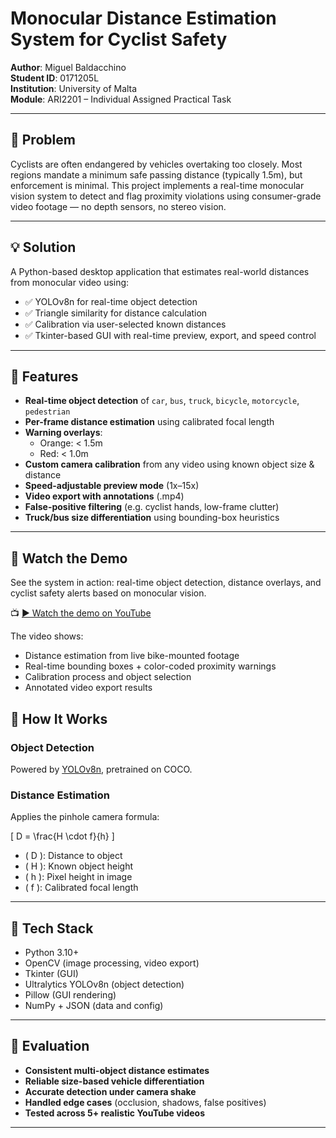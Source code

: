# Monocular Distance Estimation System for Cyclist Safety

**Author**: Miguel Baldacchino  
**Student ID**: 0171205L  
**Institution**: University of Malta  
**Module**: ARI2201 – Individual Assigned Practical Task

---

## 🚨 Problem

Cyclists are often endangered by vehicles overtaking too closely. Most regions mandate a minimum safe passing distance (typically 1.5m), but enforcement is minimal. This project implements a real-time monocular vision system to detect and flag proximity violations using consumer-grade video footage — no depth sensors, no stereo vision.

---

## 💡 Solution

A Python-based desktop application that estimates real-world distances from monocular video using:

- ✅ YOLOv8n for real-time object detection  
- ✅ Triangle similarity for distance calculation  
- ✅ Calibration via user-selected known distances  
- ✅ Tkinter-based GUI with real-time preview, export, and speed control  

---

## 🎯 Features

- **Real-time object detection** of `car`, `bus`, `truck`, `bicycle`, `motorcycle`, `pedestrian`
- **Per-frame distance estimation** using calibrated focal length
- **Warning overlays**:
  - Orange: < 1.5m
  - Red: < 1.0m
- **Custom camera calibration** from any video using known object size & distance
- **Speed-adjustable preview mode** (1x–15x)
- **Video export with annotations** (.mp4)
- **False-positive filtering** (e.g. cyclist hands, low-frame clutter)
- **Truck/bus size differentiation** using bounding-box heuristics

---

## 🎥 Watch the Demo

See the system in action: real-time object detection, distance overlays, and cyclist safety alerts based on monocular vision.

📺 [▶️ Watch the demo on YouTube](https://www.youtube.com/watch?v=K90Wvh3lkXg&t=64s)

The video shows:

- Distance estimation from live bike-mounted footage  
- Real-time bounding boxes + color-coded proximity warnings  
- Calibration process and object selection  
- Annotated video export results  

## 🧠 How It Works

### Object Detection
Powered by [YOLOv8n](https://github.com/ultralytics/ultralytics), pretrained on COCO.

### Distance Estimation
Applies the pinhole camera formula:

\[
D = \frac{H \cdot f}{h}
\]

- \( D \): Distance to object  
- \( H \): Known object height  
- \( h \): Pixel height in image  
- \( f \): Calibrated focal length  

---

## 🧱 Tech Stack

- Python 3.10+
- OpenCV (image processing, video export)
- Tkinter (GUI)
- Ultralytics YOLOv8n (object detection)
- Pillow (GUI rendering)
- NumPy + JSON (data and config)

---

## 🧪 Evaluation

- **Consistent multi-object distance estimates**
- **Reliable size-based vehicle differentiation**
- **Accurate detection under camera shake**
- **Handled edge cases** (occlusion, shadows, false positives)
- **Tested across 5+ realistic YouTube videos**

---
